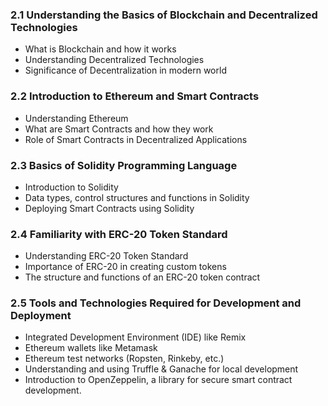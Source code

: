 ### 2.1 Understanding the Basics of Blockchain and Decentralized Technologies
- What is Blockchain and how it works
- Understanding Decentralized Technologies
- Significance of Decentralization in modern world

### 2.2 Introduction to Ethereum and Smart Contracts
- Understanding Ethereum
- What are Smart Contracts and how they work
- Role of Smart Contracts in Decentralized Applications

### 2.3 Basics of Solidity Programming Language
- Introduction to Solidity
- Data types, control structures and functions in Solidity
- Deploying Smart Contracts using Solidity

### 2.4 Familiarity with ERC-20 Token Standard
- Understanding ERC-20 Token Standard
- Importance of ERC-20 in creating custom tokens
- The structure and functions of an ERC-20 token contract

### 2.5 Tools and Technologies Required for Development and Deployment
- Integrated Development Environment (IDE) like Remix
- Ethereum wallets like Metamask
- Ethereum test networks (Ropsten, Rinkeby, etc.)
- Understanding and using Truffle & Ganache for local development
- Introduction to OpenZeppelin, a library for secure smart contract development.